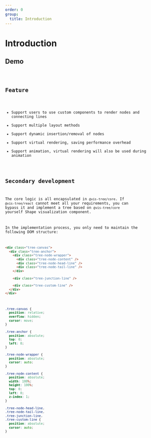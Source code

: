 ```yaml
---
order: 0
group:
  title: Introduction
---
```


# Introduction

## Demo

<code src="./index.jsx" />

## Feature

- Support users to use custom components to render nodes and connecting lines
- Support multiple layout methods
- Support dynamic insertion/removal of nodes
- Support virtual rendering, saving performance overhead
- Support animation, virtual rendering will also be used during animation

## Secondary development

The core logic is all encapsulated in `@vis-tree/core`. If `@vis-tree/react` cannot meet all your requirements, you can bypass it and implement a tree based on `@vis-tree/core` yourself Shape visualization component.

In the implementation process, you only need to maintain the following DOM structure:

```html | pure
<div class="tree-canvas">
  <div class="tree-anchor">
    <div class="tree-node-wrapper">
      <div class="tree-node-content" />
      <div class="tree-node-head-line" />
      <div class="tree-node-tail-line" />
    </div>

    <div class="tree-junction-line" />

    <div class="tree-custom-line" />
  </div>
</div>
```

```css
.tree-canvas {
  position: relative;
  overflow: hidden;
  cursor: move;
}

.tree-anchor {
  position: absolute;
  top: 0;
  left: 0;
}

.tree-node-wrapper {
  position: absolute;
  cursor: auto;
}

.tree-node-content {
  position: absolute;
  width: 100%;
  height: 100%;
  top: 0;
  left: 0;
  z-index: 1;
}

.tree-node-head-line,
.tree-node-tail-line,
.tree-junction-line,
.tree-custom-line {
  position: absolute;
  cursor: auto;
}
```
